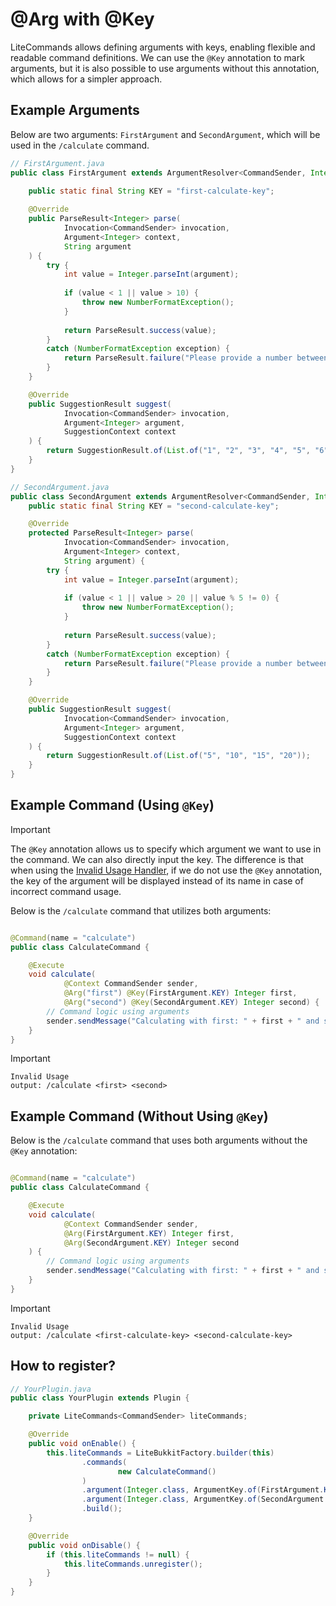 # @Arg with @Key

LiteCommands allows defining arguments with keys, enabling flexible and readable command definitions. We can use
the `@Key` annotation to mark arguments, but it is also possible to use arguments without this annotation, which allows
for a simpler approach.

## Example Arguments

Below are two arguments: `FirstArgument` and `SecondArgument`, which will be used in the `/calculate` command.

```java
// FirstArgument.java
public class FirstArgument extends ArgumentResolver<CommandSender, Integer> {
    
    public static final String KEY = "first-calculate-key";

    @Override
    public ParseResult<Integer> parse(
            Invocation<CommandSender> invocation,
            Argument<Integer> context,
            String argument
    ) {
        try {
            int value = Integer.parseInt(argument);
            
            if (value < 1 || value > 10) {
                throw new NumberFormatException();
            }
            
            return ParseResult.success(value);
        }
        catch (NumberFormatException exception) {
            return ParseResult.failure("Please provide a number between 1 and 10.");
        }
    }

    @Override
    public SuggestionResult suggest(
            Invocation<CommandSender> invocation,
            Argument<Integer> argument,
            SuggestionContext context
    ) {
        return SuggestionResult.of(List.of("1", "2", "3", "4", "5", "6", "7", "8", "9", "10"));
    }
}

// SecondArgument.java
public class SecondArgument extends ArgumentResolver<CommandSender, Integer> {
    public static final String KEY = "second-calculate-key";

    @Override
    protected ParseResult<Integer> parse(
            Invocation<CommandSender> invocation,
            Argument<Integer> context,
            String argument) {
        try {
            int value = Integer.parseInt(argument);
            
            if (value < 1 || value > 20 || value % 5 != 0) {
                throw new NumberFormatException();
            }
            
            return ParseResult.success(value);
        }
        catch (NumberFormatException exception) {
            return ParseResult.failure("Please provide a number between 1 and 20 (multiples of 5).");
        }
    }

    @Override
    public SuggestionResult suggest(
            Invocation<CommandSender> invocation,
            Argument<Integer> argument,
            SuggestionContext context
    ) {
        return SuggestionResult.of(List.of("5", "10", "15", "20"));
    }
}
```

## Example Command (Using `@Key`)

> [!IMPORTANT]
> The `@Key` annotation allows us to specify which argument we want to use in the command. We can also directly input the
> key. The difference is that when using the [Invalid Usage Handler](../handler/invalid-usage-handler.md), if we do not
> use the `@Key` annotation, the key of the argument will be displayed instead of its name in case of incorrect command
> usage.

Below is the `/calculate` command that utilizes both arguments:

```java

@Command(name = "calculate")
public class CalculateCommand {

    @Execute
    void calculate(
            @Context CommandSender sender,
            @Arg("first") @Key(FirstArgument.KEY) Integer first,
            @Arg("second") @Key(SecondArgument.KEY) Integer second) {
        // Command logic using arguments
        sender.sendMessage("Calculating with first: " + first + " and second: " + second);
    }
}
```

> [!IMPORTANT]
> ```
> Invalid Usage
> output: /calculate <first> <second>
> ```

## Example Command (Without Using `@Key`)

Below is the `/calculate` command that uses both arguments without the `@Key` annotation:

```java

@Command(name = "calculate")
public class CalculateCommand {

    @Execute
    void calculate(
            @Context CommandSender sender,
            @Arg(FirstArgument.KEY) Integer first,
            @Arg(SecondArgument.KEY) Integer second
    ) {
        // Command logic using arguments
        sender.sendMessage("Calculating with first: " + first + " and second: " + second);
    }
}
```

> [!IMPORTANT]
> ```
> Invalid Usage
> output: /calculate <first-calculate-key> <second-calculate-key>
> ```

## How to register?

```java
// YourPlugin.java
public class YourPlugin extends Plugin {

    private LiteCommands<CommandSender> liteCommands;

    @Override
    public void onEnable() {
        this.liteCommands = LiteBukkitFactory.builder(this)
                .commands(
                        new CalculateCommand()
                )
                .argument(Integer.class, ArgumentKey.of(FirstArgument.KEY), new FirstArgument()) // [!code focus]
                .argument(Integer.class, ArgumentKey.of(SecondArgument.KEY), new SecondArgument()) // [!code focus]
                .build();
    }

    @Override
    public void onDisable() {
        if (this.liteCommands != null) {
            this.liteCommands.unregister();
        }
    }
}
```
